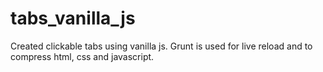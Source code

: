 # tabs_vanilla_js
Created clickable tabs using vanilla js.
Grunt is used for live reload and  to compress html, css and javascript. 